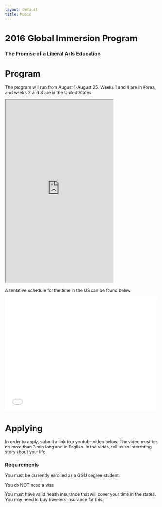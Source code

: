 ```yaml
---
layout: default
title: Music
---
```


# 2016 Global Immersion Program
### The Promise of a Liberal Arts Education

# Program

The program will run from August 1-August 25.
Weeks 1 and 4 are in Korea, and weeks 2 and 3 are in the United States

<iframe src="https://docs.google.com/spreadsheets/d/12xu6TBx9y1EmA_U1FP6A4sa1F8LBt9lz9u1KtFe_4oI/pubhtml?gid=632688805&amp;single=true&amp;widget=true&amp;headers=false"; width="70%"; height="600px"></iframe>

A tentative schedule for the time in the US can be found below.

<embed src="/ggu/camp/Program_Agenda.pdf" width="500" height="375" type='application/pdf'>

# Applying

In order to apply, submit a link to a youtube video below.
The video must be no more than 3 min long and in English.
In the video, tell us an interesting story about your life.

### Requirements

You must be currently enrolled as a GGU degree student.

You do NOT need a visa.

You must have valid health insurance that will cover your time in the states.
You may need to buy travelers insurance for this.
